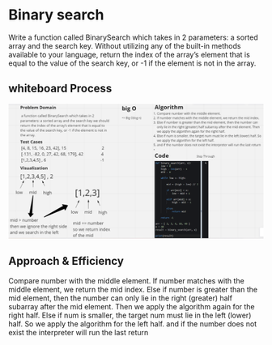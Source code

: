 # Binary search
Write a function called BinarySearch which takes in 2 parameters: a sorted array and the search key. Without utilizing any of the built-in methods available to your language, return the index of the array’s element that is equal to the value of the search key, or -1 if the element is not in the array.
## whiteboard Process
![image](whiteBoard.png)
## Approach & Efficiency
Compare number with the middle element.
If number matches with the middle element, we return the mid index.
Else if number is greater than the mid element, then the number can only lie in the right (greater) half subarray after the mid element. Then we apply the algorithm again for the right half.
Else if num is smaller, the target num must lie in the left (lower) half. So we apply the algorithm for the left half.
and if the number does not exist the interpreter will run the last return
